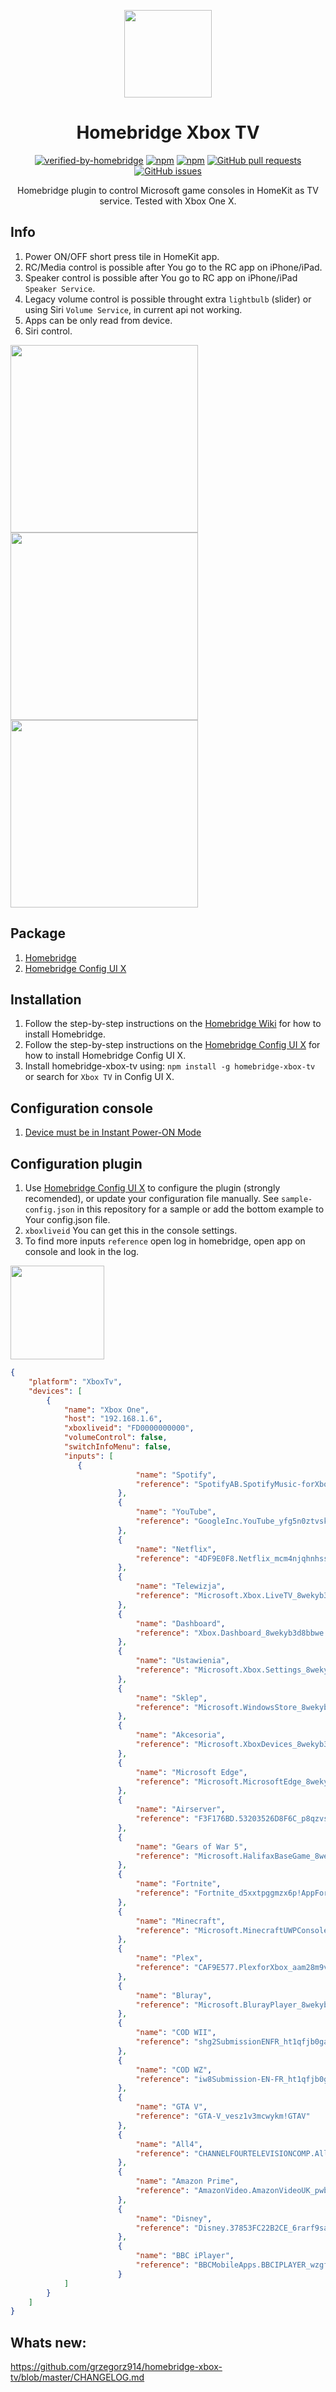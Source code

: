 <p align="center">
  <a href="https://github.com/grzegorz914/homebridge-xbox-tv"><img src="https://raw.githubusercontent.com/grzegorz914/homebridge-xbox-tv/master/graphics/xbox.png" height="140"></a>
</p>

<span align="center">

# Homebridge Xbox TV
[![verified-by-homebridge](https://badgen.net/badge/homebridge/verified/purple)](https://github.com/homebridge/homebridge/wiki/Verified-Plugins) [![npm](https://badgen.net/npm/dt/homebridge-xbox-tv?color=purple)](https://www.npmjs.com/package/homebridge-xbox-tv) [![npm](https://badgen.net/npm/v/homebridge-xbox-tv?color=purple)](https://www.npmjs.com/package/homebridge-xbox-tv) [![GitHub pull requests](https://img.shields.io/github/issues-pr/grzegorz914/homebridge-xbox-tv.svg)](https://github.com/grzegorz914/homebridge-xbox-tv/pulls)
[![GitHub issues](https://img.shields.io/github/issues/grzegorz914/homebridge-xbox-tv.svg)](https://github.com/grzegorz914/homebridge-xbox-tv/issues)

Homebridge plugin to control Microsoft game consoles in HomeKit as TV service. Tested with Xbox One X.

</span>

## Info
1. Power ON/OFF short press tile in HomeKit app.
2. RC/Media control is possible after You go to the RC app on iPhone/iPad.
3. Speaker control is possible after You go to RC app on iPhone/iPad `Speaker Service`.
4. Legacy volume control is possible throught extra `lightbulb` (slider) or using Siri `Volume Service`, in current api not working.
5. Apps can be only read from device.
6. Siri control.


<p align="left">
  <a href="https://github.com/grzegorz914/homebridge-xbox-tv"><img src="https://raw.githubusercontent.com/grzegorz914/homebridge-xbox-tv/master/graphics/homekit.png" height="300"></a>  <a href="https://github.com/grzegorz914/homebridge-xbox-tv"><img src="https://raw.githubusercontent.com/grzegorz914/homebridge-xbox-tv/master/graphics/inputs.png" height="300"></a>  <a href="https://github.com/grzegorz914/homebridge-xbox-tv"><img src="https://raw.githubusercontent.com/grzegorz914/homebridge-xbox-tv/master/graphics/RC.png" height="300"></a>
</p>

## Package
1. [Homebridge](https://github.com/homebridge/homebridge)
2. [Homebridge Config UI X](https://github.com/oznu/homebridge-config-ui-x)

## Installation
1. Follow the step-by-step instructions on the [Homebridge Wiki](https://github.com/homebridge/homebridge/wiki) for how to install Homebridge.
2. Follow the step-by-step instructions on the [Homebridge Config UI X](https://github.com/oznu/homebridge-config-ui-x/wiki) for how to install Homebridge Config UI X.
3. Install homebridge-xbox-tv using: `npm install -g homebridge-xbox-tv` or search for `Xbox TV` in Config UI X.

## Configuration console
1. [Device must be in Instant Power-ON Mode](https://support-origin.xbox.com/en-ZA/xbox-one/console/learn-about-power-modes)

## Configuration plugin
1. Use [Homebridge Config UI X](https://github.com/oznu/homebridge-config-ui-x) to configure the plugin (strongly recomended), or update your configuration file manually. See `sample-config.json` in this repository for a sample or add the bottom example to Your config.json file.
2. `xboxliveid` You can get this in the console settings.
3. To find more inputs `reference` open log in homebridge, open app on console and look in the log.

<p align="left">
  <a href="https://github.com/grzegorz914/homebridge-xbox-tv"><img src="https://raw.githubusercontent.com/grzegorz914/homebridge-xbox-tv/master/graphics/ustawienia.png" height="150"></a>
</p>

```json
{
    "platform": "XboxTv",
    "devices": [
        {
            "name": "Xbox One",
            "host": "192.168.1.6",
            "xboxliveid": "FD0000000000",
            "volumeControl": false,
            "switchInfoMenu": false,
            "inputs": [
               {
                            "name": "Spotify",
                            "reference": "SpotifyAB.SpotifyMusic-forXbox_zpdnekdrzrea0!App"
                        },
                        {
                            "name": "YouTube",
                            "reference": "GoogleInc.YouTube_yfg5n0ztvskxp!App"
                        },
                        {
                            "name": "Netflix",
                            "reference": "4DF9E0F8.Netflix_mcm4njqhnhss8!App"
                        },
                        {
                            "name": "Telewizja",
                            "reference": "Microsoft.Xbox.LiveTV_8wekyb3d8bbwe!Microsoft.Xbox.LiveTV.Application"
                        },
                        {
                            "name": "Dashboard",
                            "reference": "Xbox.Dashboard_8wekyb3d8bbwe!Xbox.Dashboard.Application"
                        },
                        {
                            "name": "Ustawienia",
                            "reference": "Microsoft.Xbox.Settings_8wekyb3d8bbwe!Xbox.Settings.Application"
                        },
                        {
                            "name": "Sklep",
                            "reference": "Microsoft.WindowsStore_8wekyb3d8bbwe!App"
                        },
                        {
                            "name": "Akcesoria",
                            "reference": "Microsoft.XboxDevices_8wekyb3d8bbwe!App"
                        },
                        {
                            "name": "Microsoft Edge",
                            "reference": "Microsoft.MicrosoftEdge_8wekyb3d8bbwe!MicrosoftEdge"
                        },
                        {
                            "name": "Airserver",
                            "reference": "F3F176BD.53203526D8F6C_p8qzvses5c8me!AirServer"
                        },
                        {
                            "name": "Gears of War 5",
                            "reference": "Microsoft.HalifaxBaseGame_8wekyb3d8bbwe!HalifaxGameShip"
                        },
                        {
                            "name": "Fortnite",
                            "reference": "Fortnite_d5xxtpggmzx6p!AppFortnite"
                        },
                        {
                            "name": "Minecraft",
                            "reference": "Microsoft.MinecraftUWPConsole_8wekyb3d8bbwe!App"
                        },
                        {
                            "name": "Plex",
                            "reference": "CAF9E577.PlexforXbox_aam28m9va5cke!App"
                        },
                        {
                            "name": "Bluray",
                            "reference": "Microsoft.BlurayPlayer_8wekyb3d8bbwe!Xbox.BlurayPlayer.Application"
                        },
                        {
                            "name": "COD WII",
                            "reference": "shg2SubmissionENFR_ht1qfjb0gaftw!S2Boot"
                        },
                        {
                            "name": "COD WZ",
                            "reference": "iw8Submission-EN-FR_ht1qfjb0gaftw!iw8"
                        },
                        {
                            "name": "GTA V",
                            "reference": "GTA-V_vesz1v3mcwykm!GTAV"
                        },
                        {
                            "name": "All4",
                            "reference": "CHANNELFOURTELEVISIONCOMP.All4_e1252dwpj85a4!vstest.executionengine.universal.App"
                        },
                        {
                            "name": "Amazon Prime",
                            "reference": "AmazonVideo.AmazonVideoUK_pwbj9vvecjh7j!App"
                        },
                        {
                            "name": "Disney",
                            "reference": "Disney.37853FC22B2CE_6rarf9sa4v8jt!App"
                        },
                        {
                            "name": "BBC iPlayer",
                            "reference": "BBCMobileApps.BBCIPLAYER_wzgfedwv7gft2!App"
                        }
            ]
        }
    ]
}
```

## Whats new:
https://github.com/grzegorz914/homebridge-xbox-tv/blob/master/CHANGELOG.md
